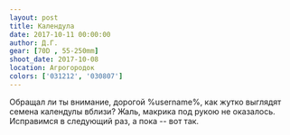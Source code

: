 ```yaml
---
layout: post
title: Календула
date: 2017-10-11 00:00:00
author: Д.Г.
gear: [70D , 55-250mm]
shoot_date: 2017-10-08
location: Агрогородок
colors: ['031212', '030807']
---
```

Обращал ли ты внимание, дорогой %username%, как жутко выглядят семена календулы вблизи? Жаль, макрика под рукою не оказалось. Исправимся в следующий раз, а пока -- вот так.
